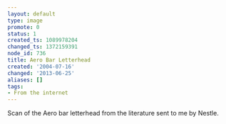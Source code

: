 ```yaml
---
layout: default
type: image
promote: 0
status: 1
created_ts: 1089978204
changed_ts: 1372159391
node_id: 736
title: Aero Bar Letterhead
created: '2004-07-16'
changed: '2013-06-25'
aliases: []
tags:
- From the internet
---
```

Scan of the Aero bar letterhead from the literature sent to me by Nestle.
